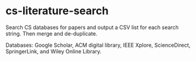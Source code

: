 # cs-literature-search
Search CS databases for papers and output a CSV list for each search string. Then merge and de-duplicate.

Databases: Google Scholar, ACM digital library, IEEE Xplore, ScienceDirect, SpringerLink, and Wiley Online Library.
